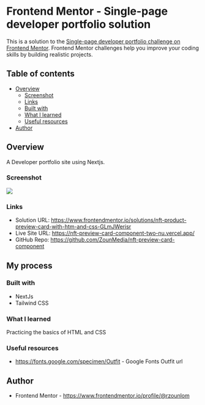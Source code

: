 # Frontend Mentor - Single-page developer portfolio solution

This is a solution to the [Single-page developer portfolio challenge on Frontend Mentor](https://www.frontendmentor.io/challenges/singlepage-developer-portfolio-bBVj2ZPi-x). Frontend Mentor challenges help you improve your coding skills by building realistic projects.

## Table of contents

- [Overview](#overview)
  - [Screenshot](#screenshot)
  - [Links](#links)
  - [Built with](#built-with)
  - [What I learned](#what-i-learned)
  - [Useful resources](#useful-resources)
- [Author](#author)

## Overview

A Developer portfolio site using Nextjs.

### Screenshot

![](./src/public/screenshot.jpeg)

### Links

- Solution URL: https://www.frontendmentor.io/solutions/nft-product-preview-card-with-htm-and-css-GLmJWerisr
- Live Site URL: https://nft-preview-card-component-two-nu.vercel.app/
- GitHub Repo: https://github.com/ZounMedia/nft-preview-card-component

## My process

### Built with

- NextJs
- Tailwind CSS

### What I learned

Practicing the basics of HTML and CSS

### Useful resources

- https://fonts.google.com/specimen/Outfit - Google Fonts Outfit url

## Author

- Frontend Mentor - https://www.frontendmentor.io/profile/@rzounlom
